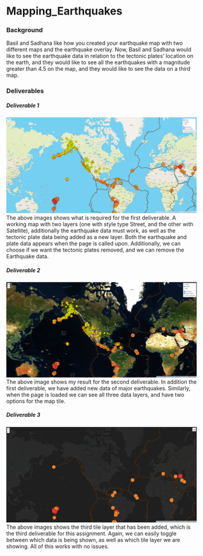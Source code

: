 # Mapping_Earthquakes

### Background
Basil and Sadhana like how you created your earthquake map with two different maps and the earthquake overlay. Now, Basil and Sadhana would like to see the earthquake data in relation to the tectonic plates’ location on the earth, and they would like to see all the earthquakes with a magnitude greater than 4.5 on the map, and they would like to see the data on a third map.
### Deliverables
##### Deliverable 1
![Hopefully this image works](https://github.com/jkehm/Mapping_Earthquakes/blob/main/Earthquake_Challenge/images/Deliverable_1.png)
The above images shows what is required for the first deliverable. A working map with two layers (one with style type Street, and the other with Satellite), additionally the earthquake data must work, as well as the tectonic plate data being added as a new layer. Both the earthquake and plate data appears when the page is called upon. Additionally, we can choose if we want the tectonic plates removed, and we can remove the Earthquake data.
##### Deliverable 2
![Hopefully this image works](https://github.com/jkehm/Mapping_Earthquakes/blob/main/Earthquake_Challenge/images/deliverable_2.png)
The above image shows my result for the second deliverable. In addition the first deliverable, we have added new data of major earthquakes. Similarly, when the page is loaded we can see all three data layers, and have two options for the map tile.
##### Deliverable 3
![Hopefully this image works](https://github.com/jkehm/Mapping_Earthquakes/blob/main/Earthquake_Challenge/images/deliverable_3.png)
The above images shows the third tile layer that has been added, which is the third deliverable for this assignment. Again, we can easily toggle between which data is being shown, as well as which tile layer we are showing. All of this works with no issues. 
